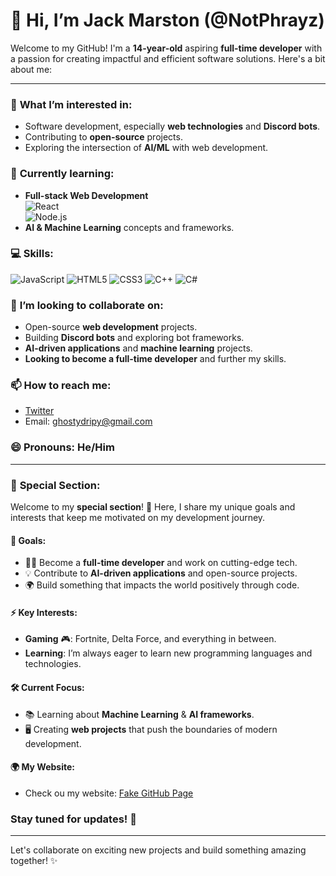 # 👋 Hi, I’m Jack Marston (@NotPhrayz)

Welcome to my GitHub! I'm a **14-year-old** aspiring **full-time developer** with a passion for creating impactful and efficient software solutions. Here's a bit about me:

---

### 👀 **What I’m interested in:**
- Software development, especially **web technologies** and **Discord bots**.
- Contributing to **open-source** projects.
- Exploring the intersection of **AI/ML** with web development.

### 🌱 **Currently learning:**
- **Full-stack Web Development**  
  ![React](https://img.shields.io/badge/React-61DAFB?style=flat&logo=react&logoColor=black)  
  ![Node.js](https://img.shields.io/badge/Node.js-339933?style=flat&logo=node.js&logoColor=white)
- **AI & Machine Learning** concepts and frameworks.

### 💻 **Skills:**
![JavaScript](https://img.shields.io/badge/JavaScript-F7DF1E?style=flat&logo=javascript&logoColor=white)
![HTML5](https://img.shields.io/badge/HTML5-E34F26?style=flat&logo=html5&logoColor=white)
![CSS3](https://img.shields.io/badge/CSS3-1572B6?style=flat&logo=css3&logoColor=white)
![C++](https://img.shields.io/badge/C%2B%2B-00599C?style=flat&logo=cplusplus&logoColor=white)
![C#](https://img.shields.io/badge/C%23-239120?style=flat&logo=c-sharp&logoColor=white)

### 💬 **I’m looking to collaborate on:**
- Open-source **web development** projects.
- Building **Discord bots** and exploring bot frameworks.
- **AI-driven applications** and **machine learning** projects.
- **Looking to become a full-time developer** and further my skills.

### 📫 **How to reach me:**
- [Twitter](https://x.com/_Phrayz_)
- Email: [ghostydripy@gmail.com](mailto:ghostydripy@gmail.com)

### 😄 **Pronouns:** He/Him

---

### 🌟 **Special Section:**

Welcome to my **special section**! 🎉 Here, I share my unique goals and interests that keep me motivated on my development journey.

#### 🎯 **Goals**:
- 🧑‍💻 Become a **full-time developer** and work on cutting-edge tech.
- 💡 Contribute to **AI-driven applications** and open-source projects.
- 🌍 Build something that impacts the world positively through code.

#### ⚡ **Key Interests**:
- **Gaming** 🎮: Fortnite, Delta Force, and everything in between.
- **Learning**: I’m always eager to learn new programming languages and technologies.

#### 🛠️ **Current Focus**:
- 📚 Learning about **Machine Learning** & **AI frameworks**.
- 🖥️ Creating **web projects** that push the boundaries of modern development.

#### 🌍 **My Website**:
- Check ou my website: [Fake GitHub Page](https://phrazysite.fly.dev/)

### **Stay tuned for updates! 🚀**

---

Let's collaborate on exciting new projects and build something amazing together! ✨
